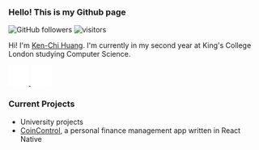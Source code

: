 ### Hello! This is my Github page
![GitHub followers](https://img.shields.io/github/followers/kenchi-huang?label=Follow&style=social)
![visitors](https://visitor-badge.glitch.me/badge?page_id=kenchi-huang.kenchi-huang)

Hi! I'm <a href="http://kenchihuang.co.uk">Ken-Chi Huang</a>. I'm currently in my second year at King's College London studying Computer Science.

<a href="https://www.instagram.com/ken.h01/">
    <img width="40" src="Icons/ig.png"/>
</a>
<a href="https://www.linkedin.com/in/ken-chi-huang-5028561ba/">
    <img width="40" src="Icons/in.png"/>
</a>

### **Current Projects**
- University projects
- <a href="http://lochungtin.github.io/coincontrol.web">CoinControl</a>, a personal finance management app written in React Native

<!--
**kenchi-huang/kenchi-huang** is a ✨ _special_ ✨ repository because its `README.md` (this file) appears on your GitHub profile.

Here are some ideas to get you started:

- 🔭 I’m currently working on ...
- 🌱 I’m currently learning ...
- 👯 I’m looking to collaborate on ...
- 🤔 I’m looking for help with ...
- 💬 Ask me about ...
- 📫 How to reach me: ...
- 😄 Pronouns: ...
- ⚡ Fun fact: ...
-->
